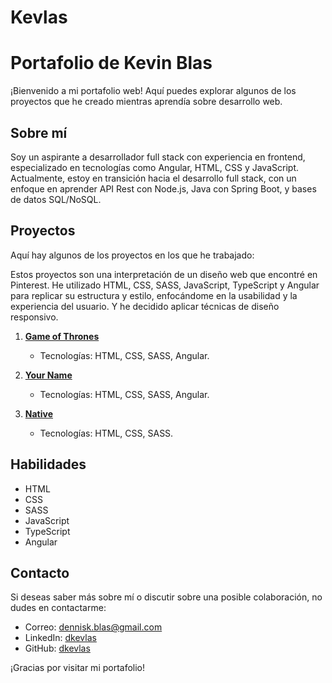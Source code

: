 # Kevlas

# Portafolio de Kevin Blas

¡Bienvenido a mi portafolio web! Aquí puedes explorar algunos de los proyectos que he creado mientras aprendía sobre desarrollo web.

## Sobre mí

Soy un aspirante a desarrollador full stack con experiencia en frontend, especializado en tecnologías como Angular, HTML, CSS y JavaScript. Actualmente, estoy en transición hacia el desarrollo full stack, con un enfoque en aprender API Rest con Node.js, Java con Spring Boot, y bases de datos SQL/NoSQL.

## Proyectos

Aquí hay algunos de los proyectos en los que he trabajado:

Estos proyectos son una interpretación de un diseño web que encontré en Pinterest. He utilizado HTML, CSS, SASS, JavaScript, TypeScript y Angular para replicar su estructura y estilo, enfocándome en la usabilidad y la experiencia del usuario. Y he decidido aplicar técnicas de diseño responsivo.

1. **[Game of Thrones](https://github.com/dkevlas/GameOfThonesClone.git)**
   - Tecnologías: HTML, CSS, SASS, Angular.

2. **[Your Name](https://github.com/dkevlas/YourNameClone.git)**
   - Tecnologías: HTML, CSS, SASS, Angular.

3. **[Native](https://github.com/dkevlas/NativeClone.git)**
   - Tecnologías: HTML, CSS, SASS.

## Habilidades

- HTML
- CSS
- SASS
- JavaScript
- TypeScript
- Angular

## Contacto

Si deseas saber más sobre mí o discutir sobre una posible colaboración, no dudes en contactarme:

- Correo: [dennisk.blas@gmail.com](dennisk.blas@gmail.com)
- LinkedIn: [dkevlas](https://www.linkedin.com/in/dkevlas/)
- GitHub: [dkevlas](https://github.com/dkevlas)

¡Gracias por visitar mi portafolio!
